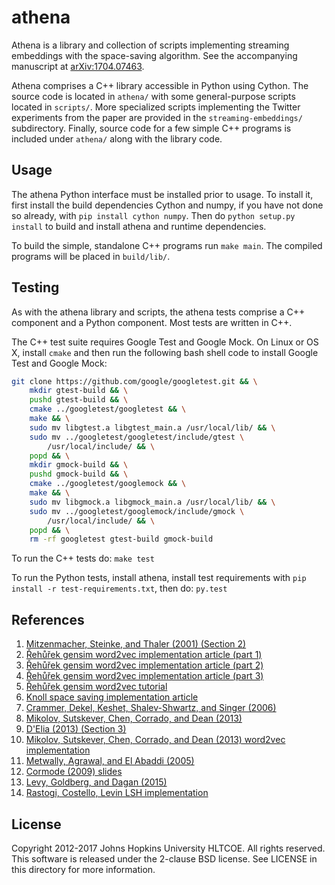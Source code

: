 # athena

Athena is a library and collection of scripts implementing streaming
embeddings with the space-saving algorithm.  See the accompanying
manuscript at [arXiv:1704.07463](https://arxiv.org/abs/1704.07463).

Athena comprises a C++ library accessible in Python using Cython.
The source code is located in `athena/` with some general-purpose
scripts located in `scripts/`.  More specialized scripts implementing
the Twitter experiments from the paper are provided in the
`streaming-embeddings/` subdirectory.  Finally, source code for a few
simple C++ programs is included under `athena/` along with the library
code.

## Usage

The athena Python interface must be installed prior to usage.  To
install it, first install the build dependencies Cython and numpy, if
you have not done so already, with `pip install cython numpy`.  Then do
`python setup.py install` to build and install athena and runtime
dependencies.

To build the simple, standalone C++ programs run `make main`.  The
compiled programs will be placed in `build/lib/`.

## Testing

As with the athena library and scripts, the athena tests comprise a C++
component and a Python component.  Most tests are written in C++.

The C++ test suite requires Google Test and Google Mock.  On Linux or
OS X, install `cmake` and then run the following bash shell code to
install Google Test and Google Mock:

```bash
git clone https://github.com/google/googletest.git && \
    mkdir gtest-build && \
    pushd gtest-build && \
    cmake ../googletest/googletest && \
    make && \
    sudo mv libgtest.a libgtest_main.a /usr/local/lib/ && \
    sudo mv ../googletest/googletest/include/gtest \
        /usr/local/include/ && \
    popd && \
    mkdir gmock-build && \
    pushd gmock-build && \
    cmake ../googletest/googlemock && \
    make && \
    sudo mv libgmock.a libgmock_main.a /usr/local/lib/ && \
    sudo mv ../googletest/googlemock/include/gmock \
        /usr/local/include/ && \
    popd && \
    rm -rf googletest gtest-build gmock-build
```

To run the C++ tests do: `make test`

To run the Python tests, install athena, install test requirements with
`pip install -r test-requirements.txt`, then do: `py.test`

## References

1.  [Mitzenmacher, Steinke, and Thaler (2001) (Section 2)](http://arxiv.org/abs/1102.5540)
2.  [Řehůřek gensim word2vec implementation article (part 1)](http://rare-technologies.com/deep-learning-with-word2vec-and-gensim/)
3.  [Řehůřek gensim word2vec implementation article (part 2)](http://rare-technologies.com/word2vec-in-python-part-two-optimizing/)
4.  [Řehůřek gensim word2vec implementation article (part 3)](http://rare-technologies.com/parallelizing-word2vec-in-python/)
5.  [Řehůřek gensim word2vec tutorial](http://rare-technologies.com/word2vec-tutorial/)
6.  [Knoll space saving implementation article](http://byronknoll.blogspot.com/2013/01/space-saving-algorithm.html)
7.  [Crammer, Dekel, Keshet, Shalev-Shwartz, and Singer (2006)](http://jmlr.csail.mit.edu/papers/volume7/crammer06a/crammer06a.pdf)
8.  [Mikolov, Sutskever, Chen, Corrado, and Dean (2013)](https://papers.nips.cc/paper/5021-distributed-representations-of-words-and-phrases-and-their-compositionality.pdf)
9.  [D'Elia (2013) (Section 3)](http://www.dis.uniroma1.it/~delia/files/docs/spacesaving-report.pdf)
10. [Mikolov, Sutskever, Chen, Corrado, and Dean (2013) word2vec implementation](https://code.google.com/archive/p/word2vec/)
11. [Metwally, Agrawal, and El Abaddi (2005)](http://www.cse.ust.hk/~raywong/comp5331/References/EfficientComputationOfFrequentAndTop-kElementsInDataStreams.pdf)
12. [Cormode (2009) slides](http://dmac.rutgers.edu/Workshops/WGUnifyingTheory/Slides/cormode.pdf)
13. [Levy, Goldberg, and Dagan (2015)](http://www.aclweb.org/anthology/Q15-1016)
14. [Rastogi, Costello, Levin LSH implementation](https://gitlab.hltcoe.jhu.edu/prastog3/lsh)

## License

Copyright 2012-2017 Johns Hopkins University HLTCOE. All rights
reserved.  This software is released under the 2-clause BSD license.
See LICENSE in this directory for more information.
